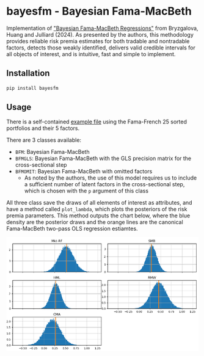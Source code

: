 # bayesfm - Bayesian Fama-MacBeth

Implementation of ["Bayesian Fama-MacBeth Regressions"](https://papers.ssrn.com/sol3/papers.cfm?abstract_id=4989615) from Bryzgalova, Huang and Julliard (2024).
As presented by the authors, this methodology provides reliable risk premia estimates for both tradable and nontradable factors, 
detects those weakly identified, delivers valid credible intervals for all objects of interest, and is intuitive, fast and simple to implement.

## Installation
```bash
pip install bayesfm
```

## Usage
There is a self-contained [example file](https://github.com/gusamarante/bayesfm/blob/main/example.py) using the Fama-French 25 sorted portfolios and their 5 factors.

There are 3 classes available:
- `BFM`: Bayesian Fama-MacBeth
- `BFMGLS`: Bayesian Fama-MacBeth with the GLS precision matrix for the cross-sectional step
- `BFMOMIT`: Bayesian Fama-MacBeth with omitted factors
  - As noted by the authors, the use of this model requires us to include a sufficient number of latent factors in the cross-sectional step, which is chosen with the `p` argument of this class

All three class save the draws of all elements of interest as attributes, and have a method called `plot_lambda`, which plots the posteriors of the risk premia parameters.
This method outputs the chart below, where the blue density are the posterior draws and the orange lines are the canonical Fama-MacBeth two-pass OLS regression estiamtes.

<p align="center">
  <img src="https://github.com/gusamarante/bayesfm/blob/main/images/bfm_lambda_posterior.png?raw=true" alt="Risk Premia Posterior"/>
</p>

